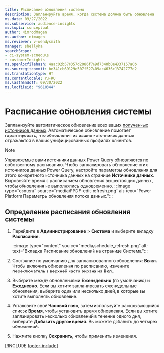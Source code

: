 ```yaml
---
title: Расписание обновления системы
description: Запланируйте время, когда система должна быть обновлена
ms.date: 09/27/2022
ms.subservice: audience-insights
ms.topic: conceptual
author: NimrodMagen
ms.author: nimagen
ms.reviewer: v-wendysmith
manager: shellyha
searchScope:
- ci-system-schedule
- customerInsights
ms.openlocfilehash: 4aac02b570357d2086f7a9d7340b0e4837157a0b
ms.sourcegitcommit: be341cb69329e507f527409ac4636c18742777d2
ms.translationtype: HT
ms.contentlocale: ru-RU
ms.lasthandoff: 09/30/2022
ms.locfileid: "9610344"
---
```

# <a name="schedule-system-refresh"></a>Расписание обновления системы

Запланируйте автоматическое обновление всех ваших [полученных источников данных](data-sources.md). Автоматическое обновление помогает гарантировать, что обновления из ваших источников данных отражаются в ваших унифицированных профилях клиентов.

> [!NOTE]
> Управляемые вами источники данных Power Query обновляются по собственному расписанию. Чтобы запланировать обновление этих источников данных Power Query, настройте параметры обновления для этого конкретного источника данных на странице **Источники данных**. Выровняйте время с расписанием обновления вышестоящих данных, чтобы обновления не выполнялись одновременно.
> :::image type="content" source="media/PPDF-edit-refresh.png" alt-text="Power Platform Параметры обновления потока данных.":::

## <a name="set-system-refresh-schedule"></a>Определение расписания обновления системы

1. Перейдите в **Администрирование** > **Система** и выберите вкладку **Расписание**.

   :::image type="content" source="media/schedule_refresh.png" alt-text="Вкладка Расписание обновлений на странице Система.":::

1. Состояние по умолчанию для запланированного обновления: **Выкл.** Чтобы включить обновления по расписанию, измените переключатель в верхней части экрана на **Вкл.**.

1. Выберите между обновлениями **Еженедельно** (по умолчанию) и **Ежедневно**. Если вы хотите запланировать еженедельные обновления, выберите один или несколько дней, в которые вы хотите выполнять обновление.

1. Установите свой **Часовой пояс**, затем используйте раскрывающийся список **Время**, чтобы установить время обновления. Если вы хотите запланировать несколько обновлений в течение одного дня, выберите **Добавить другое время**. Вы можете добавить до четырех обновлений.

1. Нажмите кнопку **Сохранить**, чтобы применить изменения.

[!INCLUDE [footer-include](includes/footer-banner.md)]
